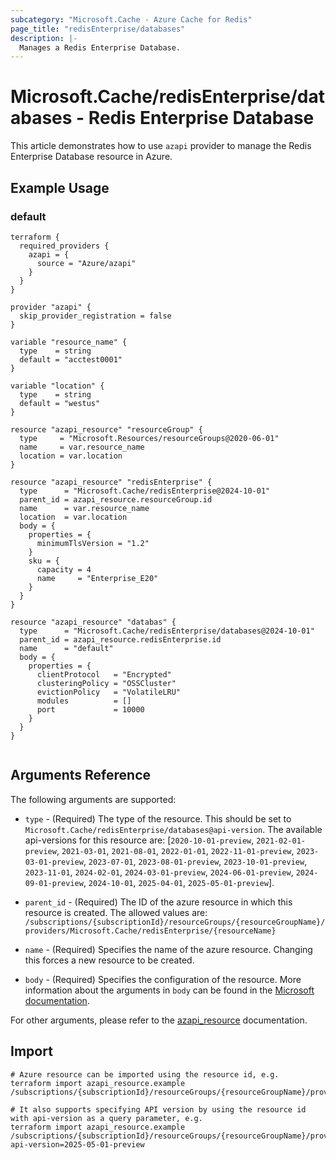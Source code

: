 ```yaml
---
subcategory: "Microsoft.Cache - Azure Cache for Redis"
page_title: "redisEnterprise/databases"
description: |-
  Manages a Redis Enterprise Database.
---
```


# Microsoft.Cache/redisEnterprise/databases - Redis Enterprise Database

This article demonstrates how to use `azapi` provider to manage the Redis Enterprise Database resource in Azure.

## Example Usage

### default

```hcl
terraform {
  required_providers {
    azapi = {
      source = "Azure/azapi"
    }
  }
}

provider "azapi" {
  skip_provider_registration = false
}

variable "resource_name" {
  type    = string
  default = "acctest0001"
}

variable "location" {
  type    = string
  default = "westus"
}

resource "azapi_resource" "resourceGroup" {
  type     = "Microsoft.Resources/resourceGroups@2020-06-01"
  name     = var.resource_name
  location = var.location
}

resource "azapi_resource" "redisEnterprise" {
  type      = "Microsoft.Cache/redisEnterprise@2024-10-01"
  parent_id = azapi_resource.resourceGroup.id
  name      = var.resource_name
  location  = var.location
  body = {
    properties = {
      minimumTlsVersion = "1.2"
    }
    sku = {
      capacity = 4
      name     = "Enterprise_E20"
    }
  }
}

resource "azapi_resource" "databas" {
  type      = "Microsoft.Cache/redisEnterprise/databases@2024-10-01"
  parent_id = azapi_resource.redisEnterprise.id
  name      = "default"
  body = {
    properties = {
      clientProtocol   = "Encrypted"
      clusteringPolicy = "OSSCluster"
      evictionPolicy   = "VolatileLRU"
      modules          = []
      port             = 10000
    }
  }
}


```



## Arguments Reference

The following arguments are supported:

* `type` - (Required) The type of the resource. This should be set to `Microsoft.Cache/redisEnterprise/databases@api-version`. The available api-versions for this resource are: [`2020-10-01-preview`, `2021-02-01-preview`, `2021-03-01`, `2021-08-01`, `2022-01-01`, `2022-11-01-preview`, `2023-03-01-preview`, `2023-07-01`, `2023-08-01-preview`, `2023-10-01-preview`, `2023-11-01`, `2024-02-01`, `2024-03-01-preview`, `2024-06-01-preview`, `2024-09-01-preview`, `2024-10-01`, `2025-04-01`, `2025-05-01-preview`].

* `parent_id` - (Required) The ID of the azure resource in which this resource is created. The allowed values are:  
  `/subscriptions/{subscriptionId}/resourceGroups/{resourceGroupName}/providers/Microsoft.Cache/redisEnterprise/{resourceName}`

* `name` - (Required) Specifies the name of the azure resource. Changing this forces a new resource to be created.

* `body` - (Required) Specifies the configuration of the resource. More information about the arguments in `body` can be found in the [Microsoft documentation](https://learn.microsoft.com/en-us/azure/templates/Microsoft.Cache/redisEnterprise/databases?pivots=deployment-language-terraform).

For other arguments, please refer to the [azapi_resource](https://registry.terraform.io/providers/Azure/azapi/latest/docs/resources/resource) documentation.

## Import

 ```shell
 # Azure resource can be imported using the resource id, e.g.
 terraform import azapi_resource.example /subscriptions/{subscriptionId}/resourceGroups/{resourceGroupName}/providers/Microsoft.Cache/redisEnterprise/{resourceName}/databases/{resourceName}
 
 # It also supports specifying API version by using the resource id with api-version as a query parameter, e.g.
 terraform import azapi_resource.example /subscriptions/{subscriptionId}/resourceGroups/{resourceGroupName}/providers/Microsoft.Cache/redisEnterprise/{resourceName}/databases/{resourceName}?api-version=2025-05-01-preview
 ```
